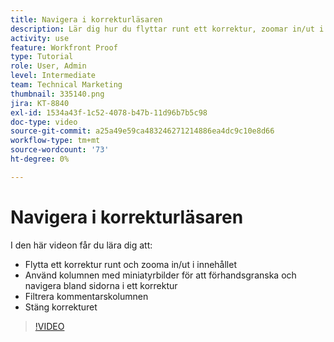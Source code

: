 ```yaml
---
title: Navigera i korrekturläsaren
description: Lär dig hur du flyttar runt ett korrektur, zoomar in/ut i innehållet, använder miniatyrbildskolumnen, filtrerar korrekturkommentarer och mycket mer i dialogrutan [!DNL  Workfront] korrekturläsare.
activity: use
feature: Workfront Proof
type: Tutorial
role: User, Admin
level: Intermediate
team: Technical Marketing
thumbnail: 335140.png
jira: KT-8840
exl-id: 1534a43f-1c52-4078-b47b-11d96b7b5c98
doc-type: video
source-git-commit: a25a49e59ca483246271214886ea4dc9c10e8d66
workflow-type: tm+mt
source-wordcount: '73'
ht-degree: 0%

---
```


# Navigera i korrekturläsaren

I den här videon får du lära dig att:

* Flytta ett korrektur runt och zooma in/ut i innehållet
* Använd kolumnen med miniatyrbilder för att förhandsgranska och navigera bland sidorna i ett korrektur
* Filtrera kommentarskolumnen
* Stäng korrekturet

>[!VIDEO](https://video.tv.adobe.com/v/335140/?quality=12&learn=on)

<!-- 
## Learn more
* Review a static proof
* Search within a proof
* Compare proofs
* Configure proofing viewer settings
* View the [!DNL Workfront] object associated with a proof
* Share a proof from the proofing viewer
* Print a proof summary within [!DNL Workfront]
-->
